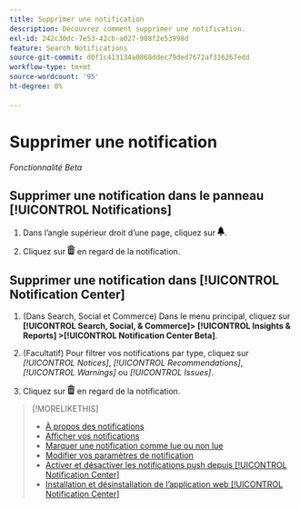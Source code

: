```yaml
---
title: Supprimer une notification
description: Découvrez comment supprimer une notification.
exl-id: 242c30dc-7e53-42cb-a027-908f2e53998d
feature: Search Notifications
source-git-commit: d0f1c413134a0868ddec79ded7672af316267edd
workflow-type: tm+mt
source-wordcount: '95'
ht-degree: 0%

---
```


# Supprimer une notification

*Fonctionnalité Beta*

## Supprimer une notification dans le panneau [!UICONTROL Notifications]

1. Dans l’angle supérieur droit d’une page, cliquez sur ![Notifications](/help/search-social-commerce/assets/notifications-panel.png "Notifications").

1. Cliquez sur ![Supprimer](/help/search-social-commerce/assets/delete.png "Supprimer") en regard de la notification.

## Supprimer une notification dans [!UICONTROL Notification Center]

1. (Dans Search, Social et Commerce) Dans le menu principal, cliquez sur **[!UICONTROL Search, Social, & Commerce]> [!UICONTROL Insights & Reports] >[!UICONTROL Notification Center Beta]**.

1. (Facultatif) Pour filtrer vos notifications par type, cliquez sur *[!UICONTROL Notices]*, *[!UICONTROL Recommendations]*, *[!UICONTROL Warnings]* ou *[!UICONTROL Issues]*.

1. Cliquez sur ![Supprimer](/help/search-social-commerce/assets/delete.png "Supprimer") en regard de la notification.

>[!MORELIKETHIS]
>
>* [À propos des notifications](/help/search-social-commerce/notifications/notification-about.md)
>* [Afficher vos notifications](notification-view.md)
>* [Marquer une notification comme lue ou non lue](notification-mark-read-unread.md)
>* [Modifier vos paramètres de notification](notification-edit.md)
>* [Activer et désactiver les notifications push depuis [!UICONTROL Notification Center]](notifications-push-enable-disable.md)
>* [Installation et désinstallation de l’application web [!UICONTROL Notification Center]](notification-app-install-uninstall.md)
